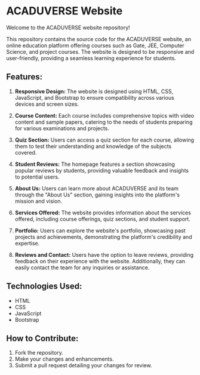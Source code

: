 # ACADUVERSE Website

Welcome to the ACADUVERSE website repository!

This repository contains the source code for the ACADUVERSE website, an online education platform offering courses such as Gate, JEE, Computer Science, and project courses. The website is designed to be responsive and user-friendly, providing a seamless learning experience for students.

## Features:

1. **Responsive Design:** The website is designed using HTML, CSS, JavaScript, and Bootstrap to ensure compatibility across various devices and screen sizes.

2. **Course Content:** Each course includes comprehensive topics with video content and sample papers, catering to the needs of students preparing for various examinations and projects.

3. **Quiz Section:** Users can access a quiz section for each course, allowing them to test their understanding and knowledge of the subjects covered.

4. **Student Reviews:** The homepage features a section showcasing popular reviews by students, providing valuable feedback and insights to potential users.

5. **About Us:** Users can learn more about ACADUVERSE and its team through the "About Us" section, gaining insights into the platform's mission and vision.

6. **Services Offered:** The website provides information about the services offered, including course offerings, quiz sections, and student support.

7. **Portfolio:** Users can explore the website's portfolio, showcasing past projects and achievements, demonstrating the platform's credibility and expertise.

8. **Reviews and Contact:** Users have the option to leave reviews, providing feedback on their experience with the website. Additionally, they can easily contact the team for any inquiries or assistance.

## Technologies Used:
- HTML
- CSS
- JavaScript
- Bootstrap

## How to Contribute:
1. Fork the repository.
2. Make your changes and enhancements.
3. Submit a pull request detailing your changes for review.


